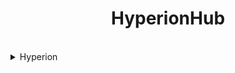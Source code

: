 <h1 align="center">
   HyperionHub        
</h1>
</br>



<details closed>
<summary>Hyperion</summary>
<br>
   
### Clone The Repo and Cd into it

 ```bash
 git clone https://github.com/elliothegamer2/HyperionHub
 cd HyperionHub
 ```

### Grant Permission to the command

```bash
chmod a+x Hyperion.sh
```

### Run the command

```bash
./Hyperion.sh
```
</details>
